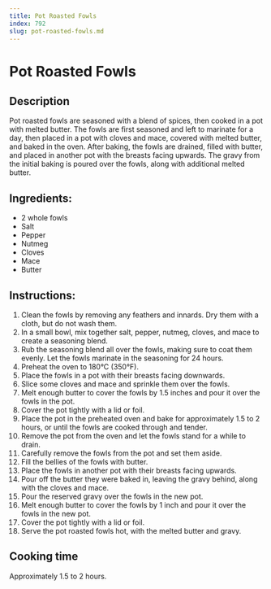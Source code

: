 ```yaml
---
title: Pot Roasted Fowls
index: 792
slug: pot-roasted-fowls.md
---
```


# Pot Roasted Fowls

## Description
Pot roasted fowls are seasoned with a blend of spices, then cooked in a pot with melted butter. The fowls are first seasoned and left to marinate for a day, then placed in a pot with cloves and mace, covered with melted butter, and baked in the oven. After baking, the fowls are drained, filled with butter, and placed in another pot with the breasts facing upwards. The gravy from the initial baking is poured over the fowls, along with additional melted butter.

## Ingredients:
- 2 whole fowls
- Salt
- Pepper
- Nutmeg
- Cloves
- Mace
- Butter

## Instructions:
1. Clean the fowls by removing any feathers and innards. Dry them with a cloth, but do not wash them.
2. In a small bowl, mix together salt, pepper, nutmeg, cloves, and mace to create a seasoning blend.
3. Rub the seasoning blend all over the fowls, making sure to coat them evenly. Let the fowls marinate in the seasoning for 24 hours.
4. Preheat the oven to 180°C (350°F).
5. Place the fowls in a pot with their breasts facing downwards.
6. Slice some cloves and mace and sprinkle them over the fowls.
7. Melt enough butter to cover the fowls by 1.5 inches and pour it over the fowls in the pot.
8. Cover the pot tightly with a lid or foil.
9. Place the pot in the preheated oven and bake for approximately 1.5 to 2 hours, or until the fowls are cooked through and tender.
10. Remove the pot from the oven and let the fowls stand for a while to drain.
11. Carefully remove the fowls from the pot and set them aside.
12. Fill the bellies of the fowls with butter.
13. Place the fowls in another pot with their breasts facing upwards.
14. Pour off the butter they were baked in, leaving the gravy behind, along with the cloves and mace.
15. Pour the reserved gravy over the fowls in the new pot.
16. Melt enough butter to cover the fowls by 1 inch and pour it over the fowls in the new pot.
17. Cover the pot tightly with a lid or foil.
18. Serve the pot roasted fowls hot, with the melted butter and gravy.

## Cooking time
Approximately 1.5 to 2 hours.